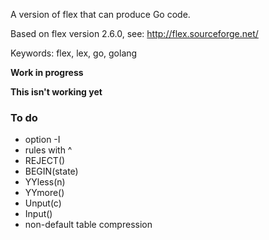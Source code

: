 A version of flex that can produce Go code.

Based on flex version 2.6.0, see: http://flex.sourceforge.net/

Keywords: flex, lex, go, golang

**Work in progress**

**This isn't working yet**

### To do

 * option -I
 * rules with ^
 * REJECT()
 * BEGIN(state)
 * YYless(n)
 * YYmore()
 * Unput(c)
 * Input()
 * non-default table compression
